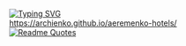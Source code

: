 [![Typing SVG](https://readme-typing-svg.herokuapp.com?color=%2336BCF7&lines=This+is+hotels+demo-site)](https://git.io/typing-svg)</br>
https://archienko.github.io/aeremenko-hotels/</br>
[![Readme Quotes](https://quotes-github-readme.vercel.app/api?type=horizontal&theme=dark)](https://github.com/piyushsuthar/github-readme-quotes)</br>
